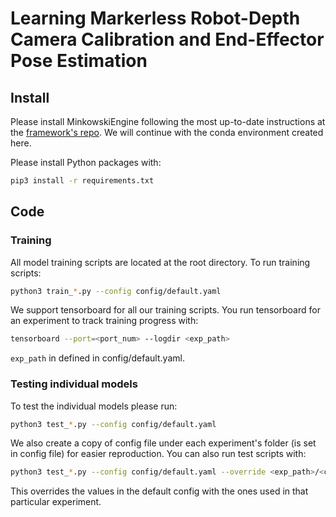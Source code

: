 # Learning Markerless Robot-Depth Camera Calibration and End-Effector Pose Estimation

## Install
Please install MinkowskiEngine following the most up-to-date instructions at the [framework's repo](https://github.com/NVIDIA/MinkowskiEngine#Installation). We will continue with the conda environment created here.

Please install Python packages with:
```bash
pip3 install -r requirements.txt
```

## Code
### Training
All model training scripts are located at the root directory. To run training scripts:
```sh
python3 train_*.py --config config/default.yaml
```

We support tensorboard for all our training scripts. You run tensorboard for an experiment to track training progress with:
```sh
tensorboard --port=<port_num> --logdir <exp_path>
```
`exp_path` in defined in config/default.yaml.

### Testing individual models
To test the individual models please run:
```sh
python3 test_*.py --config config/default.yaml
```
We also create a copy of config file under each experiment's folder (is set in config file) for easier reproduction. You can also run test scripts with:
```sh
python3 test_*.py --config config/default.yaml --override <exp_path>/<config_file>
```
This overrides the values in the default config with the ones used in that particular experiment.

